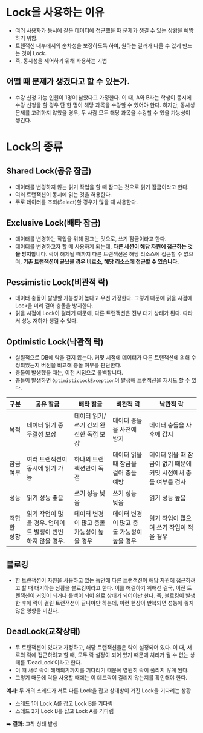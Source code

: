 # Lock을 사용하는 이유

- 여러 사용자가 동시에 같은 데이터에 접근했을 때 문제가 생길 수 있는 상황을 예방하기 위함.
- 트랜잭션 내부에서의 순차성을 보장하도록 하여, 원하는 결과가 나올 수 있게 만드는 것이 Lock.
- 즉, 동시성을 제어하기 위해 사용하는 기법

## 어떨 때 문제가 생겼다고 할 수 있는가.

- 수강 신청 가능 인원이 1명이 남았다고 가정한다. 이 때, A와 B라는 학생이 동시에 수강 신청을 할 경우 단 한 명이 해당 과목을 수강할 수 있어야 한다. 하지만, 동시성 문제를 고려하지 않았을 경우, 두 사람 모두 해당 과목을 수강할 수 있을 가능성이 생긴다.

# Lock의 종류

## Shared Lock(공유 잠금)

- 데이터를 변경하지 않는 읽기 작업을 할 때 잠그는 것으로 읽기 잠금이라고 한다.
- 여러 트랜잭션이 동시에 읽는 것을 허용한다.
- 주로 데이터를 조회(Select)할 경우가 많을 때 사용한다.

## Exclusive Lock(배타 잠금)

- 데이터를 변경하는 작업을 위해 잠그는 것으로, 쓰기 잠금이라고 한다.
- 데이터를 변경하고자 할 때 사용하게 되는데, **다른 세션이 해당 자원에 접근하는 것을 방지**합니다. 락이 해제될 때까지 다른 트랜잭션은 해당 리소스에 접근할 수 없으며, **기존 트랜잭션이 끝났을 경우 비로소, 해당 리소스에 접근할 수 있습니다.**

## Pessimistic Lock(비관적 락)

- 데이터 충돌이 발생할 가능성이 높다고 우선 가정한다. 그렇기 때문에 읽을 시점에 Lock을 미리 걸어 충돌을 방지한다.
- 읽을 시점에 Lock이 걸리기 때문에, 다른 트랜잭션은 전부 대기 상태가 된다. 따라서 성능 저하가 생길 수 있다.

## Optimistic Lock(낙관적 락)

- 실질적으로 DB에 락을 걸지 않는다. 커밋 시점에 데이터가 다른 트랜잭션에 의해 수정되었는지 버전을 비교해 충돌 여부를 판단한다.
- 충돌이 발생했을 때는, 이전 시점으로 롤백합니다.
- 충돌이 발생하면 `OptimisticLockException`이 발생해 트랜잭션을 재시도 할 수 있다.

| 구분 | 공유 잠금 | 배타 잠금 | 비관적 락 | 낙관적 락 |
| --- | --- | --- | --- | --- |
| 목적 | 데이터 읽기 중 무결성 보장 | 데이터 읽기/쓰기 간의 완전한 독점 보장 | 데이터 충돌을 사전에 방지 | 데이터 충돌을 사후에 감지 |
| 잠금 여부 | 여러 트랜잭션이 동시에 읽기 가능 | 하나의 트랜잭션만이 독점 | 데이터 읽을 때 잠금을 걸어 충돌 예방 | 데이터 읽을 때 잠금이 없기 때문에 커밋 시점에서 충돌 여부를 검사 |
| 성능 | 읽기 성능 좋음 | 쓰기 성능 낮음 | 쓰기 성능 낮음 | 읽기 성능 높음 |
| 적합한 상황 | 읽기 작업이 많을 경우. 업데이트 발생이 빈번하지 않을 경우. | 데이터 변경이 많고 충돌 가능성이 높을 경우 | 데이터 변경이 많고 충돌 가능성이 높을 경우 | 읽기 작업이 많으며 쓰기 작업이 적을 경우 |

## 블로킹

- 한 트랜잭션이 자원을 사용하고 있는 동안에 다른 트랜잭션이 해당 자원에 접근하려고 할 때 대기하는 상황을 블로킹이라고 한다. 이를 해결하기 위해선 결국, 이전 트랜잭션이 커밋이 되거나 롤백이 되어 완료 상태가 되어야만 한다. 즉, 블로킹이 발생한 후에 락이 걸린 트랜잭션이 끝나야만 하는데, 이런 현상이 반복되면 성능에 좋지 않은 영향을 미친다.

## DeadLock(교착상태)

- 두 트랜잭션이 있다고 가정하고, 해당 트랜잭션들은 락이 설정되어 있다. 이 때, 서로의 락에 접근하려고 할 때, 모두 락 설정이 되어 있기 때문에 처리가 될 수 없는 상태를 ‘DeadLock’이라고 한다.
- 이 때 서로 락이 해제되기까지를 기다리기 때문에 영원히 락이 풀리지 않게 된다.
- 그렇기 때문에 락을 사용할 때에는 이 데드락이 걸리지 않는지를 확인해야 한다.

**예시**: 두 개의 스레드가 서로 다른 Lock을 잡고 상대방이 가진 Lock을 기다리는 상황

- 스레드 1이 Lock A를 잡고 Lock B를 기다림
- 스레드 2가 Lock B를 잡고 Lock A를 기다림

➡️ **결과**: 교착 상태 발생
